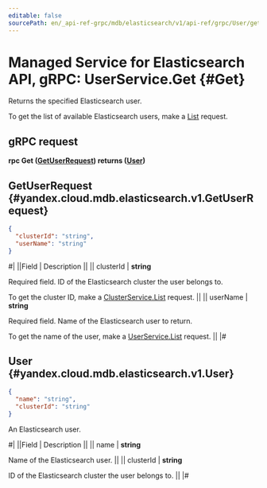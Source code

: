 ```yaml
---
editable: false
sourcePath: en/_api-ref-grpc/mdb/elasticsearch/v1/api-ref/grpc/User/get.md
---
```


# Managed Service for Elasticsearch API, gRPC: UserService.Get {#Get}

Returns the specified Elasticsearch user.

To get the list of available Elasticsearch users, make a [List](/docs/managed-elasticsearch/api-ref/grpc/User/list#List) request.

## gRPC request

**rpc Get ([GetUserRequest](#yandex.cloud.mdb.elasticsearch.v1.GetUserRequest)) returns ([User](#yandex.cloud.mdb.elasticsearch.v1.User))**

## GetUserRequest {#yandex.cloud.mdb.elasticsearch.v1.GetUserRequest}

```json
{
  "clusterId": "string",
  "userName": "string"
}
```

#|
||Field | Description ||
|| clusterId | **string**

Required field. ID of the Elasticsearch cluster the user belongs to.

To get the cluster ID, make a [ClusterService.List](/docs/managed-elasticsearch/api-ref/grpc/Cluster/list#List) request. ||
|| userName | **string**

Required field. Name of the Elasticsearch user to return.

To get the name of the user, make a [UserService.List](/docs/managed-elasticsearch/api-ref/grpc/User/list#List) request. ||
|#

## User {#yandex.cloud.mdb.elasticsearch.v1.User}

```json
{
  "name": "string",
  "clusterId": "string"
}
```

An Elasticsearch user.

#|
||Field | Description ||
|| name | **string**

Name of the Elasticsearch user. ||
|| clusterId | **string**

ID of the Elasticsearch cluster the user belongs to. ||
|#